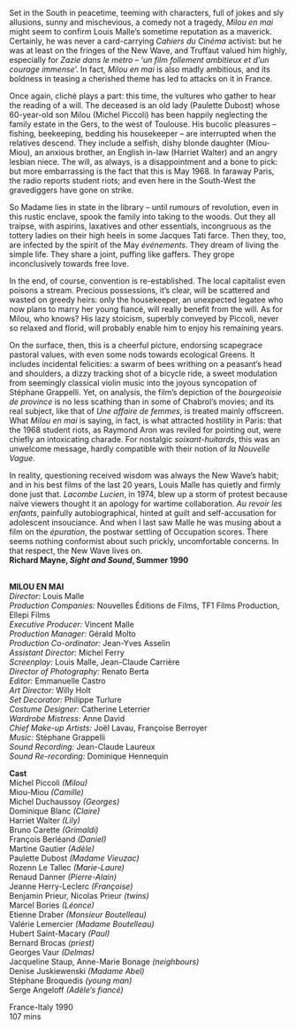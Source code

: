 
Set in the South in peacetime, teeming with characters, full of jokes and sly allusions, sunny and mischevious, a comedy not a tragedy, _Milou en mai_ might seem to confirm Louis Malle’s sometime reputation as a maverick. Certainly, he was never a card-carrying _Cahiers du Cinéma_ activist: but he was at least on the fringes of the New Wave, and Truffaut valued him highly, especially for _Zazie dans le metro_ – ‘_un film follement ambitieux et d’un courage immense_’.  In fact, _Milou en mai_ is also madly ambitious, and its boldness in teasing a cherished theme has led to attacks on it in France.

Once again, cliché plays a part: this time, the vultures who gather to hear the reading of a will. The deceased is an old lady (Paulette Dubost) whose 60-year-old son Milou (Michel Piccoli) has been happily neglecting the family estate in the Gers, to the west of Toulouse. His bucolic pleasures – fishing, beekeeping, bedding his housekeeper – are interrupted when the relatives descend. They include a selfish, dishy blonde daughter (Miou-Miou), an anxious brother, an English in-law (Harriet Walter) and an angry lesbian niece. The will, as always, is a disappointment and a bone to pick: but more embarrassing is the fact that this is May 1968. In faraway Paris, the radio reports student riots; and even here in the South-West the gravediggers have gone on strike.

So Madame lies in state in the library – until rumours of revolution, even in this rustic enclave, spook the family into taking to the woods. Out they all traipse, with aspirins, laxatives and other essentials, incongruous as the tottery ladies on their high heels in some Jacques Tati farce. Then they, too, are infected by the spirit of the May _événements_. They dream of living the simple life. They share a joint, puffing like gaffers. They grope inconclusively towards free love.

In the end, of course, convention is re-established. The local capitalist even poisons a stream. Precious possessions, it’s clear, will be scattered and wasted on greedy heirs: only the housekeeper, an unexpected legatee who now plans to marry her young fiancé, will really benefit from the will. As for Milou, who knows? His lazy stoicism, superbly conveyed by Piccoli, never so relaxed and florid, will probably enable him to enjoy his remaining years.

On the surface, then, this is a cheerful picture, endorsing scapegrace pastoral values, with even some nods towards ecological Greens. It includes incidental felicities: a swarm of bees writhing on a peasant’s head and shoulders, a dizzy tracking shot of a bicycle ride, a sweet modulation from seemingly classical violin music into the joyous syncopation of Stéphane Grappelli. Yet, on analysis, the film’s depiction of the _bourgeoisie de province_ is no less scathing than in some of Chabrol’s movies; and its real subject, like that of _Une affaire de femmes_, is treated mainly offscreen. What _Milou en mai_ is saying, in fact, is what attracted hostility in Paris: that the 1968 student riots, as Raymond Aron was reviled for pointing out, were chiefly an intoxicating charade. For nostalgic _soixant-huitards_, this was an unwelcome message, hardly compatible with their notion of _la Nouvelle Vague_.

In reality, questioning received wisdom was always the New Wave’s habit; and in his best films of the last 20 years, Louis Malle has quietly and firmly done just that. _Lacombe Lucien_, in 1974, blew up a storm of protest because naïve viewers thought it an apology for wartime collaboration. _Au revoir les enfants_, painfully autobiographical, hinted at guilt and self-accusation for adolescent insouciance. And when I last saw Malle he was musing about a film on the _épuration_, the postwar settling of Occupation scores. There seems nothing conformist about such prickly, uncomfortable concerns. In that respect, the New Wave lives on.  
**Richard Mayne, _Sight and Sound_, Summer 1990**
<br><br>

**MILOU EN MAI**<br>
_Director:_ Louis Malle<br>
_Production Companies:_ Nouvelles Éditions de Films, TF1 Films Production, Ellepi Films<br>
_Executive Producer:_ Vincent Malle<br>
_Production Manager:_ Gérald Molto<br>
_Production Co-ordinator:_ Jean-Yves Asselin<br>
_Assistant Director:_ Michel Ferry<br>
_Screenplay:_ Louis Malle, Jean-Claude Carrière<br>
_Director of Photography:_ Renato Berta<br>
_Editor:_ Emmanuelle Castro<br>
_Art Director:_ Willy Holt<br>
_Set Decorator:_ Philippe Turlure<br>
_Costume Designer:_ Catherine Leterrier<br>
_Wardrobe Mistress:_ Anne David<br>
_Chief Make-up Artists:_ Joël Lavau, Françoise Berroyer<br>
_Music:_ Stéphane Grappelli<br>
_Sound Recording:_ Jean-Claude Laureux<br>
_Sound Re-recording:_ Dominique Hennequin<br>

**Cast**<br>
Michel Piccoli _(Milou)_<br>
Miou-Miou _(Camille)_<br>
Michel Duchaussoy _(Georges)_<br>
Dominique Blanc _(Claire)_<br>
Harriet Walter _(Lily)_<br>
Bruno Carette _(Grimaldi)_<br>
François Berléand _(Daniel)_<br>
Martine Gautier _(Adèle)_<br>
Paulette Dubost _(Madame Vieuzac)_<br>
Rozenn Le Tallec _(Marie-Laure)_<br>
Renaud Danner _(Pierre-Alain)_<br>
Jeanne Herry-Leclerc _(Françoise)_<br>
Benjamin Prieur, Nicolas Prieur _(twins)_<br>
Marcel Bories _(Léonce)_<br>
Etienne Draber _(Monsieur Boutelleau)_<br>
Valérie Lemercier _(Madame Boutelleau)_<br>
Hubert Saint-Macary _(Paul)_<br>
Bernard Brocas _(priest)_<br>
Georges Vaur _(Delmas)_<br>
Jacqueline Staup, Anne-Marie Bonage _(neighbours)_<br>
Denise Juskiewenski _(Madame Abel)_<br>
Stéphane Broquedis _(young man)_<br>
Serge Angeloff _(Adèle’s fiancé)_<br>

France-Italy 1990<br>
107 mins<br>
<br>
<!--stackedit_data:
eyJoaXN0b3J5IjpbLTg5MTAxMTkzM119
-->